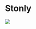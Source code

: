 # Stonly


[![](https://jitpack.io/v/StonlyHQ/stonly-android-sdk.svg)](https://jitpack.io/#StonlyHQ/stonly-android-sdk)
